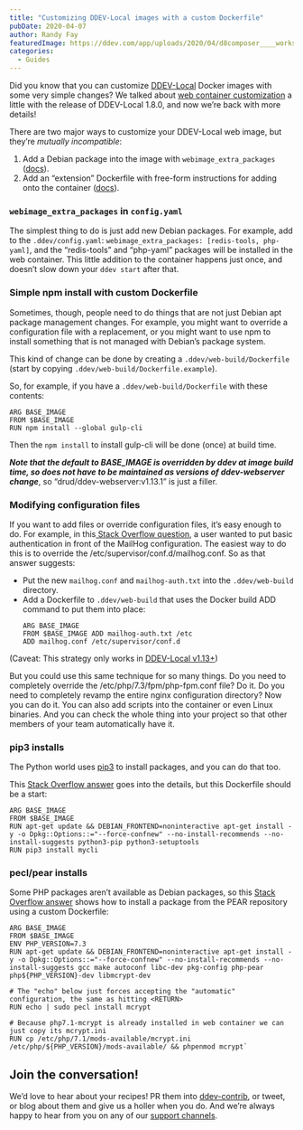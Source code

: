 ```yaml
---
title: "Customizing DDEV-Local images with a custom Dockerfile"
pubDate: 2020-04-07
author: Randy Fay
featuredImage: https://ddev.com/app/uploads/2020/04/d8composer____workspace_d8composer__-______ddev_web-build_Dockerfile-2.png
categories:
  - Guides
---
```


Did you know that you can customize [DDEV-Local](https://ddev.com/ddev-local/) Docker images with some very simple changes? We talked about [web container customization](https://ddev.com/ddev-local/ddev-local-web-container-customization-in-v1-8-0/) a little with the release of DDEV-Local 1.8.0, and now we’re back with more details!

There are two major ways to customize your DDEV-Local web image, but they’re _mutually incompatible_:

1. Add a Debian package into the image with `webimage_extra_packages` ([docs](https://ddev.readthedocs.io/en/stable/users/extend/customizing-images/#adding-extra-debian-packages-with-webimage%5Fextra%5Fpackages-and-dbimage%5Fextra%5Fpackages)).
2. Add an “extension” Dockerfile with free-form instructions for adding onto the container ([docs](https://ddev.readthedocs.io/en/stable/users/extend/customizing-images/#adding-extra-dockerfiles-for-webimage-and-dbimage)).

### `webimage_extra_packages` in `config.yaml`

The simplest thing to do is just add new Debian packages. For example, add to the `.ddev/config.yaml`: `webimage_extra_packages: [redis-tools, php-yaml]`, and the “redis-tools” and “php-yaml” packages will be installed in the web container. This little addition to the container happens just once, and doesn’t slow down your `ddev start` after that.

### Simple npm install with custom Dockerfile

Sometimes, though, people need to do things that are not just Debian apt package management changes. For example, you might want to override a configuration file with a replacement, or you might want to use npm to install something that is not managed with Debian’s package system.

This kind of change can be done by creating a `.ddev/web-build/Dockerfile` (start by copying `.ddev/web-build/Dockerfile.example`).

So, for example, if you have a `.ddev/web-build/Dockerfile` with these contents:

```docker
ARG BASE_IMAGE
FROM $BASE_IMAGE
RUN npm install --global gulp-cli
```

Then the `npm install` to install gulp-cli will be done (once) at build time.

_**Note that the default to BASE_IMAGE is overridden by ddev at image build time, so does not have to be maintained as versions of ddev-webserver change**_, so “drud/ddev-webserver:v1.13.1” is just a filler.

### Modifying configuration files

If you want to add files or override configuration files, it’s easy enough to do. For example, in this[ Stack Overflow question](https://stackoverflow.com/questions/60162842/how-can-i-add-basic-authentication-to-the-mailhog-service-in-ddev-local), a user wanted to put basic authentication in front of the MailHog configuration. The easiest way to do this is to override the /etc/supervisor/conf.d/mailhog.conf. So as that answer suggests:

- Put the new `mailhog.conf` and `mailhog-auth.txt` into the `.ddev/web-build` directory.
- Add a Dockerfile to `.ddev/web-build` that uses the Docker build ADD command to put them into place:
  ```docker
  ARG BASE_IMAGE
  FROM $BASE_IMAGE ADD mailhog-auth.txt /etc
  ADD mailhog.conf /etc/supervisor/conf.d
  ```

(Caveat: This strategy only works in [DDEV-Local v1.13+](https://github.com/drud/ddev/releases))

But you could use this same technique for so many things. Do you need to completely override the /etc/php/7.3/fpm/php-fpm.conf file? Do it. Do you need to completely revamp the entire nginx configuration directory? Now you can do it. You can also add scripts into the container or even Linux binaries. And you can check the whole thing into your project so that other members of your team automatically have it.

### pip3 installs

The Python world uses [pip3](https://pip.pypa.io/en/stable/) to install packages, and you can do that too.

This [Stack Overflow answer](https://stackoverflow.com/a/60683558/215713) goes into the details, but this Dockerfile should be a start:

```docker
ARG BASE_IMAGE
FROM $BASE_IMAGE
RUN apt-get update && DEBIAN_FRONTEND=noninteractive apt-get install -y -o Dpkg::Options::="--force-confnew" --no-install-recommends --no-install-suggests python3-pip python3-setuptools
RUN pip3 install mycli
```

### pecl/pear installs

Some PHP packages aren’t available as Debian packages, so this [Stack Overflow answer](https://stackoverflow.com/a/60554990/215713) shows how to install a package from the PEAR repository using a custom Dockerfile:

```docker
ARG BASE_IMAGE
FROM $BASE_IMAGE
ENV PHP_VERSION=7.3
RUN apt-get update && DEBIAN_FRONTEND=noninteractive apt-get install -y -o Dpkg::Options::="--force-confnew" --no-install-recommends --no-install-suggests gcc make autoconf libc-dev pkg-config php-pear php${PHP_VERSION}-dev libmcrypt-dev

# The "echo" below just forces accepting the "automatic" configuration, the same as hitting <RETURN>
RUN echo | sudo pecl install mcrypt

# Because php7.1-mcrypt is already installed in web container we can just copy its mcrypt.ini
RUN cp /etc/php/7.1/mods-available/mcrypt.ini /etc/php/${PHP_VERSION}/mods-available/ && phpenmod mcrypt`
```

## Join the conversation!

We’d love to hear about your recipes! PR them into [ddev-contrib](http://github.com/drud/ddev-contrib), or tweet, or blog about them and give us a holler when you do. And we’re always happy to hear from you on any of our [support channels](https://ddev.readthedocs.io/en/stable/#support-and-user-contributed-documentation).
